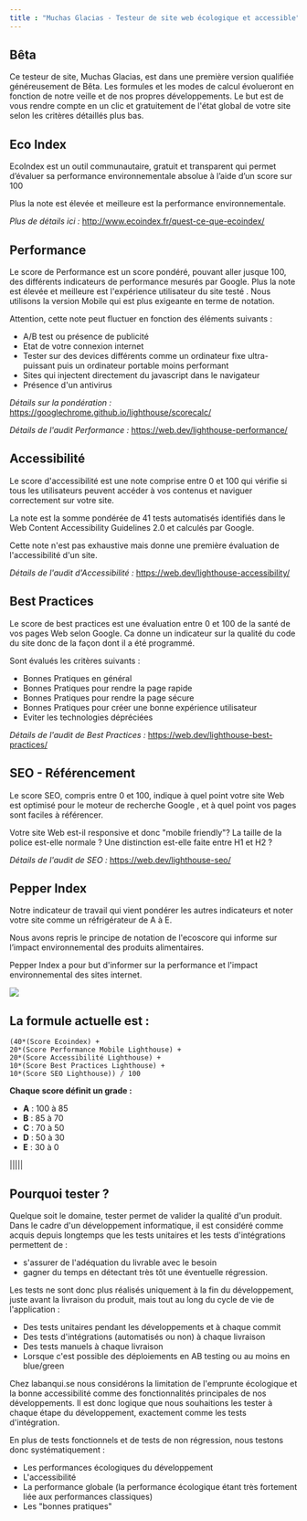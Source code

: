 ```yaml
---
title : "Muchas Glacias - Testeur de site web écologique et accessible"
---
```


## Bêta 

Ce testeur de site, Muchas Glacias, est dans une première version qualifiée généreusement de  Bêta.
Les formules et les modes de calcul évolueront en fonction de notre veille et de nos propres développements.
Le but est de vous rendre compte en un clic et gratuitement de l'état global de votre site selon les critères détaillés plus bas.

## Eco Index 

EcoIndex est un outil communautaire, gratuit et transparent qui permet d’évaluer sa performance environnementale absolue à l’aide d’un score sur 100

Plus la note est élevée et meilleure est la performance environnementale.

*Plus de détails ici :* <a href="http://www.ecoindex.fr/quest-ce-que-ecoindex/" target="_blank" title="Explication d'EcoIndex" rel="external nofollow noreferrer">http://www.ecoindex.fr/quest-ce-que-ecoindex/</a>

## Performance 

Le score de Performance est un score pondéré, pouvant aller jusque 100, des différents indicateurs de performance mesurés par Google.
Plus la note est élevée et meilleure est l'expérience utilisateur du site testé
.
Nous utilisons la version Mobile qui est plus exigeante en terme de notation.

Attention, cette note peut fluctuer en fonction des éléments suivants :
-   A/B test ou présence de publicité 
-   Etat de votre connexion internet
-   Tester sur des devices différents comme un ordinateur fixe ultra-puissant puis un ordinateur portable moins performant
-   Sites qui injectent directement du javascript dans le navigateur
-   Présence d'un antivirus

*Détails sur la pondération :* <a href="https://googlechrome.github.io/lighthouse/scorecalc/" target="_blank" title="Explication de la pondération du score de performance" rel="external nofollow noreferrer">https://googlechrome.github.io/lighthouse/scorecalc/</a>

*Détails de l'audit Performance :* <a href="https://web.dev/lighthouse-performance/" target="_blank" rel="external nofollow noreferrer" title="Audit de performance">https://web.dev/lighthouse-performance/</a>

## Accessibilité

Le score d'accessibilité est une note comprise entre 0 et 100 qui vérifie si tous les utilisateurs peuvent accéder à vos contenus et naviguer correctement sur votre site.

La note est la somme pondérée de 41 tests automatisés identifiés dans le Web Content Accessibility Guidelines 2.0 et calculés par Google.

Cette note n'est pas exhaustive mais donne une première évaluation de l'accessibilité d'un site.

*Détails de l'audit d'Accessibilité :* <a href="https://web.dev/lighthouse-accessibility/" target="_blank" rel="external nofollow noreferrer" title="Audit d'accessibilité">https://web.dev/lighthouse-accessibility/</a>

## Best Practices

Le score de best practices est une évaluation entre 0 et 100 de la santé de vos pages Web selon Google.
Ca donne un indicateur sur la qualité du code du site donc de la façon dont il a été programmé.

Sont évalués les critères suivants :
 - Bonnes  Pratiques en général
 - Bonnes  Pratiques pour rendre la page rapide
 - Bonnes  Pratiques pour rendre la page sécure
 - Bonnes  Pratiques pour créer une bonne expérience utilisateur
 - Eviter les technologies dépréciées

*Détails de l'audit de Best Practices :* <a href="https://web.dev/lighthouse-best-practices/" target="_blank" rel="external nofollow noreferrer" title="Audit de best practices">https://web.dev/lighthouse-best-practices/</a>

## SEO - Référencement

Le score SEO, compris entre 0 et 100,  indique à quel point votre site Web est optimisé pour le moteur de recherche Google , et à quel point vos pages sont faciles à référencer.

Votre site Web est-il responsive et donc "mobile friendly"? La taille de la police est-elle normale ? Une distinction est-elle faite entre H1 et H2 ?

*Détails de l'audit de SEO :* <a href="https://web.dev/lighthouse-seo/" target="_blank" rel="external nofollow noreferrer" title="Audit du SEO">https://web.dev/lighthouse-seo/</a>

## Pepper Index

Notre indicateur de travail qui vient pondérer les autres indicateurs et noter votre site comme un réfrigérateur de A à E.

Nous avons repris le principe de notation de l'ecoscore qui informe sur l’impact environnemental des produits alimentaires.

Pepper Index a pour but d'informer sur la performance et l'impact environnemental des sites internet.

![](/img/pepperIndex-grade.png)

## La formule actuelle est : 
```
(40*(Score Ecoindex) + 
20*(Score Performance Mobile Lighthouse) + 
20*(Score Accessibilité Lighthouse) + 
10*(Score Best Practices Lighthouse) + 
10*(Score SEO Lighthouse)) / 100
```

**Chaque score définit un grade :**
 - **A** : 100 à 85
 - **B** : 85 à 70
 - **C** : 70 à 50
 - **D** : 50 à 30
 - **E** : 30 à 0

|||||
## Pourquoi tester ?

Quelque soit le domaine, tester permet de valider la qualité d'un produit. Dans le cadre d'un développement informatique, il est considéré comme acquis depuis longtemps que les tests unitaires et les tests d'intégrations permettent de :
- s'assurer de l'adéquation du livrable avec le besoin
- gagner du temps en détectant très tôt une éventuelle régression.

Les tests ne sont donc plus réalisés uniquement à la fin du développement, juste avant la livraison du produit, mais tout au long du cycle de vie de l'application :
- Des tests unitaires pendant les développements et à chaque commit
- Des tests d'intégrations (automatisés ou non) à chaque livraison
- Des tests manuels à chaque livraison
- Lorsque c'est possible des déploiements en AB testing ou au moins en blue/green

Chez labanqui.se nous considérons la limitation de l'emprunte écologique et la bonne accessibilité comme des fonctionnalités principales de nos développements. Il est donc logique que nous souhaitions les tester à chaque étape du développement, exactement comme les tests d'intégration.

En plus de tests fonctionnels et de tests de non régression, nous testons donc systématiquement :
- Les performances écologiques du développement
- L'accessibilité
- La performance globale (la performance écologique étant très fortement liée aux performances classiques)
- Les "bonnes pratiques"